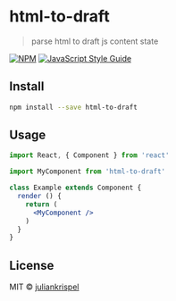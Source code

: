 # html-to-draft

> parse html to draft js content state

[![NPM](https://img.shields.io/npm/v/html-to-draft.svg)](https://www.npmjs.com/package/html-to-draft) [![JavaScript Style Guide](https://img.shields.io/badge/code_style-standard-brightgreen.svg)](https://standardjs.com)

## Install

```bash
npm install --save html-to-draft
```

## Usage

```jsx
import React, { Component } from 'react'

import MyComponent from 'html-to-draft'

class Example extends Component {
  render () {
    return (
      <MyComponent />
    )
  }
}
```

## License

MIT © [juliankrispel](https://github.com/juliankrispel)

